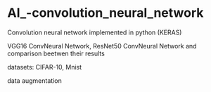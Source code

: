 # AI_-convolution_neural_network

Convolution neural network implemented in python (KERAS)

VGG16 ConvNeural Network, ResNet50 ConvNeural Network and comparison beetwen their results

datasets: CIFAR-10, Mnist

data augmentation
